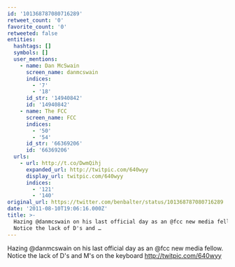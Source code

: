 ```yaml
---
id: '101368787080716289'
retweet_count: '0'
favorite_count: '0'
retweeted: false
entities:
  hashtags: []
  symbols: []
  user_mentions:
    - name: Dan McSwain
      screen_name: danmcswain
      indices:
        - '7'
        - '18'
      id_str: '14940842'
      id: '14940842'
    - name: The FCC
      screen_name: FCC
      indices:
        - '50'
        - '54'
      id_str: '66369206'
      id: '66369206'
  urls:
    - url: http://t.co/DwmQihj
      expanded_url: http://twitpic.com/640wyy
      display_url: twitpic.com/640wyy
      indices:
        - '121'
        - '140'
original_url: https://twitter.com/benbalter/status/101368787080716289
date: '2011-08-10T19:06:16.000Z'
title: >-
  Hazing @danmcswain on his last official day as an @fcc new media fellow.
  Notice the lack of D's and …
---
```


Hazing @danmcswain on his last official day as an @fcc new media fellow. Notice the lack of D's and M's on the keyboard  http://twitpic.com/640wyy